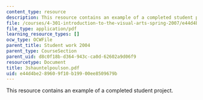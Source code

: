 ```yaml
---
content_type: resource
description: This resource contains an example of a completed student project.
file: /courses/4-301-introduction-to-the-visual-arts-spring-2007/e44d4be289609f10b19900ee8509679b_3shauntelpoulson.pdf
file_type: application/pdf
learning_resource_types: []
ocw_type: OCWFile
parent_title: Student work 2004
parent_type: CourseSection
parent_uid: d8c0f18b-d364-943c-ca0d-62602a9d06f9
resourcetype: Document
title: 3shauntelpoulson.pdf
uid: e44d4be2-8960-9f10-b199-00ee8509679b
---
```

This resource contains an example of a completed student project.